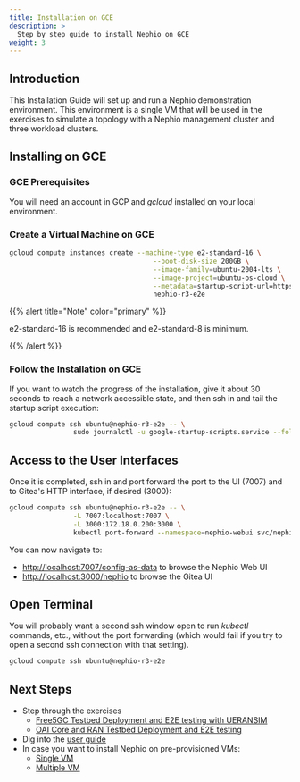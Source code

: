 ```yaml
---
title: Installation on GCE
description: >
  Step by step guide to install Nephio on GCE
weight: 3
---
```


## Introduction

This Installation Guide will set up and run a Nephio demonstration
environment. This environment is a single VM that will be used in the exercises
to simulate a topology with a Nephio management cluster and three workload clusters.

## Installing on GCE

### GCE Prerequisites

You will need an account in GCP and *gcloud* installed on your local environment.

### Create a Virtual Machine on GCE

```bash
gcloud compute instances create --machine-type e2-standard-16 \
                                    --boot-disk-size 200GB \
                                    --image-family=ubuntu-2004-lts \
                                    --image-project=ubuntu-os-cloud \
                                    --metadata=startup-script-url=https://raw.githubusercontent.com/nephio-project/test-infra/v3.0.0/e2e/provision/init.sh,nephio-test-infra-branch=v3.0.0 \
                                    nephio-r3-e2e
```

{{% alert title="Note" color="primary" %}}

e2-standard-16 is recommended and e2-standard-8 is minimum.

{{% /alert %}}

### Follow the Installation on GCE

If you want to watch the progress of the installation, give it about 30
seconds to reach a network accessible state, and then ssh in and tail the
startup script execution:

```bash
gcloud compute ssh ubuntu@nephio-r3-e2e -- \
                sudo journalctl -u google-startup-scripts.service --follow
```

## Access to the User Interfaces

Once it is completed, ssh in and port forward the port to the UI (7007) and to
Gitea's HTTP interface, if desired (3000):

```bash
gcloud compute ssh ubuntu@nephio-r3-e2e -- \
                -L 7007:localhost:7007 \
                -L 3000:172.18.0.200:3000 \
                kubectl port-forward --namespace=nephio-webui svc/nephio-webui 7007
```

You can now navigate to:
- [http://localhost:7007/config-as-data](http://localhost:7007/config-as-data) to
browse the Nephio Web UI
- [http://localhost:3000/nephio](http://localhost:3000/nephio) to browse the Gitea UI

## Open Terminal

You will probably want a second ssh window open to run *kubectl* commands, etc.,
without the port forwarding (which would fail if you try to open a second ssh
connection with that setting).

```bash
gcloud compute ssh ubuntu@nephio-r3-e2e
```

## Next Steps

* Step through the exercises
  * [Free5GC Testbed Deployment and E2E testing with UERANSIM](/content/en/docs/guides/user-guides/usecase-user-guides/exercise-1-free5gc.md)
  * [OAI Core and RAN Testbed Deployment and E2E testing](/content/en/docs/guides/user-guides/exercise-2-oai.md)
* Dig into the [user guide](/content/en/docs/guides/user-guides/_index.md)
* In case you want to install Nephio on pre-provisioned VMs:
  * [Single VM](/content/en/docs/guides/install-guides/install-on-single-vm.md)
  * [Multiple VM](/content/en/docs/guides/install-guides/install-on-multiple-vm.md) 
  
